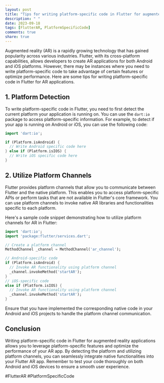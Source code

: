 ```yaml
---
layout: post
title: "Tips for writing platform-specific code in Flutter for augmented reality applications."
description: " "
date: 2023-09-18
tags: [FlutterAR, PlatformSpecificCode]
comments: true
share: true
---
```


Augmented reality (AR) is a rapidly growing technology that has gained popularity across various industries. Flutter, with its cross-platform capabilities, allows developers to create AR applications for both Android and iOS platforms. However, there may be instances where you need to write platform-specific code to take advantage of certain features or optimize performance. Here are some tips for writing platform-specific code in Flutter for AR applications.

## 1. Platform Detection

To write platform-specific code in Flutter, you need to first detect the current platform your application is running on. You can use the `dart:io` package to access platform-specific information. For example, to detect if your app is running on Android or iOS, you can use the following code:

```dart
import 'dart:io';

if (Platform.isAndroid) {
  // Write Android specific code here
} else if (Platform.isIOS) {
  // Write iOS specific code here
}
```

## 2. Utilize Platform Channels

Flutter provides platform channels that allow you to communicate between Flutter and the native platform. This enables you to access platform-specific APIs or perform tasks that are not available in Flutter's core framework. You can use platform channels to invoke native AR libraries and functionalities specific to each platform.

Here's a sample code snippet demonstrating how to utilize platform channels for AR in Flutter:

```dart
import 'dart:io';
import 'package:flutter/services.dart';

// Create a platform channel
MethodChannel _channel = MethodChannel('ar_channel');

// Android-specific code
if (Platform.isAndroid) {
  // Invoke AR functionality using platform channel
  _channel.invokeMethod('startAR');
} 
// iOS-specific code
else if (Platform.isIOS) {
  // Invoke AR functionality using platform channel
  _channel.invokeMethod('startAR');
}
```

Ensure that you have implemented the corresponding native code in your Android and iOS projects to handle the platform channel communication.

## Conclusion

Writing platform-specific code in Flutter for augmented reality applications allows you to leverage platform-specific features and optimize the performance of your AR app. By detecting the platform and utilizing platform channels, you can seamlessly integrate native functionalities into your Flutter AR app. Remember to test your code thoroughly on both Android and iOS devices to ensure a smooth user experience.

\#FlutterAR \#PlatformSpecificCode